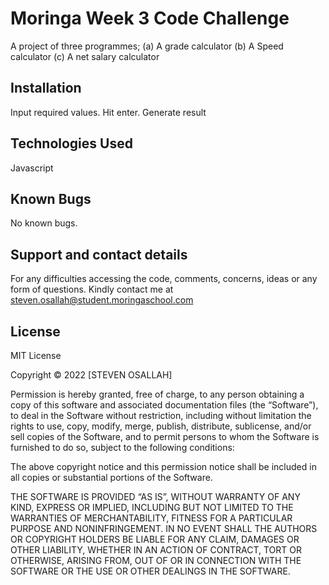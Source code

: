 # Moringa Week 3 Code Challenge

A project of three programmes;
(a) A grade calculator
(b) A Speed calculator
(c) A net salary calculator

## Installation
Input required values.
Hit enter.
Generate result

## Technologies Used
Javascript

## Known Bugs
 No known bugs.

## Support and contact details

For any difficulties accessing the code, comments, concerns, ideas or any form of questions. Kindly contact me at steven.osallah@student.moringaschool.com

## License
MIT License 

Copyright © 2022 [STEVEN OSALLAH]

Permission is hereby granted, free of charge, to any person obtaining a copy of this software and associated documentation files (the “Software”), to deal in the Software without restriction, including without limitation the rights to use, copy, modify, merge, publish, distribute, sublicense, and/or sell copies of the Software, and to permit persons to whom the Software is furnished to do so, subject to the following conditions:

The above copyright notice and this permission notice shall be included in all copies or substantial portions of the Software.

THE SOFTWARE IS PROVIDED “AS IS”, WITHOUT WARRANTY OF ANY KIND, EXPRESS OR IMPLIED, INCLUDING BUT NOT LIMITED TO THE WARRANTIES OF MERCHANTABILITY, FITNESS FOR A PARTICULAR PURPOSE AND NONINFRINGEMENT. IN NO EVENT SHALL THE AUTHORS OR COPYRIGHT HOLDERS BE LIABLE FOR ANY CLAIM, DAMAGES OR OTHER LIABILITY, WHETHER IN AN ACTION OF CONTRACT, TORT OR OTHERWISE, ARISING FROM, OUT OF OR IN CONNECTION WITH THE SOFTWARE OR THE USE OR OTHER DEALINGS IN THE SOFTWARE.

